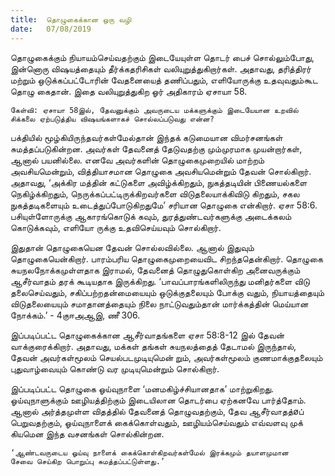 ```yaml
---
title:  தொழுகைக்கான ஒரு வழி
date:   07/08/2019
---
```


தொழுகைக்கும் நியாயம்செய்வதற்கும் இடையேயுள்ள தொடர் பைச் சொல்லும்போது, இன்னொரு விஷயத்தையும் தீர்க்கதரிசிகள் வலியுறுத்துகிறார்கள். அதாவது, தரித்திரர் மற்றும் ஒடுக்கப்பட்டோரின் வேதனையைத் தணிப்பதும், எளியோருக்கு உதவுவதும்கூட தொழு கைதான். இதை வலியுறுத்துகிற ஓர் அதிகாரம் ஏசாயா 58.

`கேள்வி: ஏசாயா 58இல், தேவனுக்கும் அவருடைய மக்களுக்கும் இடையேயான உறவில் சிக்கலை ஏற்படுத்திய விஷயங்களாகச் சொல்லப்படுவது என்ன?`

பக்தியில் மூழ்கியிருந்தவர்கள்மேல்தான் இந்தக் கடுமையான விமர்சனங்கள் சுமத்தப்படுகின்றன. அவர்கள் தேவனைத் தேடுவதற்கு மும்முரமாக முயன்றார்கள், ஆனால் பயனில்லை. எனவே அவர்களின் தொழுகைமுறையில் மாற்றம் அவசியமென்றும், வித்தியாசமான தொழுகை அவசியமென்றும் தேவன் சொல்கிறார். அதாவது, ‘அக்கிர மத்தின் கட்டுகளை அவிழ்க்கிறதும், நுகத்தடியின் பிணையல்களை நெகிழ்க்கிறதும், நெருக்கப்பட்டிருக்கிறவர்களை விடுதலையாக்கிவிடு கிறதும், சகல நுகத்தடிகளையும் உடைத்துப்போடுகிறதுமே’ சரியான தொழுகை என்கிறார். ஏசா 58:6. பசியுள்ளோருக்கு ஆகாரங்கொடுக் கவும், துரத்துண்டவர்களுக்கு அடைக்கலம் கொடுக்கவும், எளியோ ருக்கு உதவிசெய்யவும் சொல்கிறார்.

இதுதான் தொழுகையென தேவன் சொல்லவில்லை. ஆனால் இதுவும் தொழுகையென்கிறார். பாரம்பரிய தொழுகைமுறையைவிட சிறந்ததென்கிறார். தொழுகை சுயநலநோக்கமுள்ளதாக இராமல், தேவனைத் தொழுதுகொள்கிற அனைவருக்கும் ஆசீர்வாதம் தரக் கூடியதாக இருக்கிறது. ‘பாவப்பாரங்களிலிருந்து மனிதர்களை விடு தலைசெய்வதும், சகிப்பற்றதன்மையையும் ஒடுக்குதலையும் போக்கு வதும், நியாயத்தையும் விடுதலையையும் சமாதானத்தையும் நிலை நாட்டுவதும்தான் மார்க்கத்தின் மெய்யான நோக்கம்.’ - 4குஈஅஆஇ, ணீ 306.

இப்படிப்பட்ட தொழுகைக்கான ஆசீர்வாதங்களை ஏசா 58:8-12 இல் தேவன் வாக்குரைக்கிறார். அதாவது, மக்கள் தங்கள் சுயநலத்தைத் தேடாமல் இருந்தால், தேவன் அவர்கள்மூலம் செயல்படமுடியுமென் றும், அவர்கள்மூலம் குணமாக்குதலையும் புதுவாழ்வையும் கொண்டு வர முடியுமென்றும் சொல்கிறார்.

இப்படிப்பட்ட தொழுகை ஓய்வுநாளை ‘மனமகிழ்ச்சியானதாக’ மாற்றுகிறது. ஓய்வுநாளுக்கும் ஊழியத்திற்கும் இடையிலான தொடர்பை ஏற்கனவே பார்த்தோம். ஆனால் அர்த்தமுள்ள விதத்தில் தேவனைத் தொழுவதற்கும், தேவ ஆசீர்வாதத்øப் பெறுவதற்கும், ஓய்வுநாளைக் கைக்கொள்வதும், ஊழியம்செய்வதும் எவ்வளவு முக் கியமென இந்த வசனங்கள் சொல்கின்றன.

`‘ஆண்டவருடைய ஓய்வு நாளைக் கைக்கொள்கிறவர்கள்மேல் இரக்கமும் தயாளமுமான       சேவை செய்கிற பொறுப்பு சுமத்தப்பட்டுள்ளது.’`